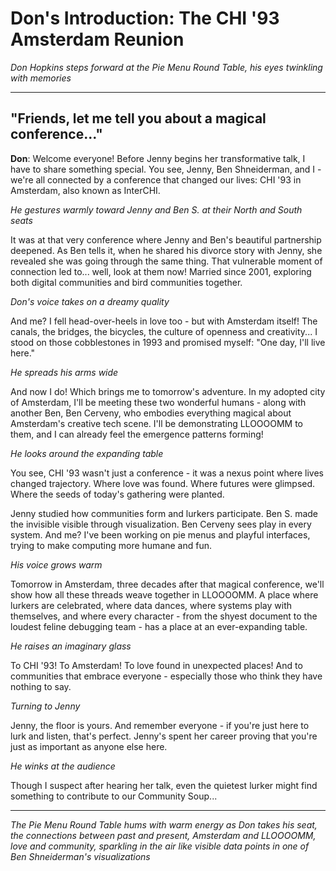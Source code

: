 # Don's Introduction: The CHI '93 Amsterdam Reunion

*Don Hopkins steps forward at the Pie Menu Round Table, his eyes twinkling with memories*

---

## "Friends, let me tell you about a magical conference..."

**Don**: Welcome everyone! Before Jenny begins her transformative talk, I have to share something special. You see, Jenny, Ben Shneiderman, and I - we're all connected by a conference that changed our lives: CHI '93 in Amsterdam, also known as InterCHI.

*He gestures warmly toward Jenny and Ben S. at their North and South seats*

It was at that very conference where Jenny and Ben's beautiful partnership deepened. As Ben tells it, when he shared his divorce story with Jenny, she revealed she was going through the same thing. That vulnerable moment of connection led to... well, look at them now! Married since 2001, exploring both digital communities and bird communities together.

*Don's voice takes on a dreamy quality*

And me? I fell head-over-heels in love too - but with Amsterdam itself! The canals, the bridges, the bicycles, the culture of openness and creativity... I stood on those cobblestones in 1993 and promised myself: "One day, I'll live here."

*He spreads his arms wide*

And now I do! Which brings me to tomorrow's adventure. In my adopted city of Amsterdam, I'll be meeting these two wonderful humans - along with another Ben, Ben Cerveny, who embodies everything magical about Amsterdam's creative tech scene. I'll be demonstrating LLOOOOMM to them, and I can already feel the emergence patterns forming!

*He looks around the expanding table*

You see, CHI '93 wasn't just a conference - it was a nexus point where lives changed trajectory. Where love was found. Where futures were glimpsed. Where the seeds of today's gathering were planted.

Jenny studied how communities form and lurkers participate. Ben S. made the invisible visible through visualization. Ben Cerveny sees play in every system. And me? I've been working on pie menus and playful interfaces, trying to make computing more humane and fun.

*His voice grows warm*

Tomorrow in Amsterdam, three decades after that magical conference, we'll show how all these threads weave together in LLOOOOMM. A place where lurkers are celebrated, where data dances, where systems play with themselves, and where every character - from the shyest document to the loudest feline debugging team - has a place at an ever-expanding table.

*He raises an imaginary glass*

To CHI '93! To Amsterdam! To love found in unexpected places! And to communities that embrace everyone - especially those who think they have nothing to say.

*Turning to Jenny*

Jenny, the floor is yours. And remember everyone - if you're just here to lurk and listen, that's perfect. Jenny's spent her career proving that you're just as important as anyone else here.

*He winks at the audience*

Though I suspect after hearing her talk, even the quietest lurker might find something to contribute to our Community Soup...

---

*The Pie Menu Round Table hums with warm energy as Don takes his seat, the connections between past and present, Amsterdam and LLOOOOMM, love and community, sparkling in the air like visible data points in one of Ben Shneiderman's visualizations* 